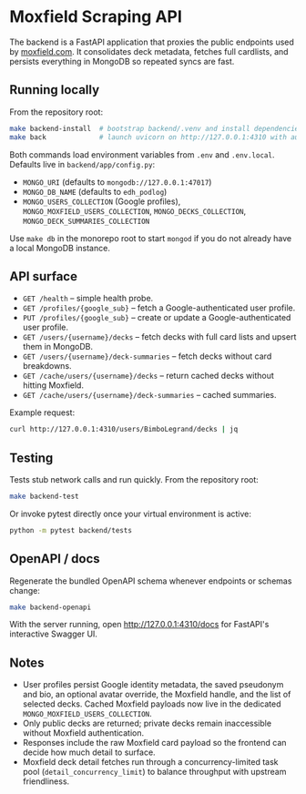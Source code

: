 # Moxfield Scraping API

The backend is a FastAPI application that proxies the public endpoints used by [moxfield.com](https://moxfield.com). It consolidates deck metadata, fetches full cardlists, and persists everything in MongoDB so repeated syncs are fast.

## Running locally

From the repository root:

```bash
make backend-install  # bootstrap backend/.venv and install dependencies
make back             # launch uvicorn on http://127.0.0.1:4310 with auto-reload
```

Both commands load environment variables from `.env` and `.env.local`. Defaults live in `backend/app/config.py`:

- `MONGO_URI` (defaults to `mongodb://127.0.0.1:47017`)
- `MONGO_DB_NAME` (defaults to `edh_podlog`)
- `MONGO_USERS_COLLECTION` (Google profiles), `MONGO_MOXFIELD_USERS_COLLECTION`,
  `MONGO_DECKS_COLLECTION`, `MONGO_DECK_SUMMARIES_COLLECTION`

Use `make db` in the monorepo root to start `mongod` if you do not already have a local MongoDB instance.

## API surface

- `GET /health` – simple health probe.
- `GET /profiles/{google_sub}` – fetch a Google-authenticated user profile.
- `PUT /profiles/{google_sub}` – create or update a Google-authenticated user profile.
- `GET /users/{username}/decks` – fetch decks with full card lists and upsert them in MongoDB.
- `GET /users/{username}/deck-summaries` – fetch decks without card breakdowns.
- `GET /cache/users/{username}/decks` – return cached decks without hitting Moxfield.
- `GET /cache/users/{username}/deck-summaries` – cached summaries.

Example request:

```bash
curl http://127.0.0.1:4310/users/BimboLegrand/decks | jq
```

## Testing

Tests stub network calls and run quickly. From the repository root:

```bash
make backend-test
```

Or invoke pytest directly once your virtual environment is active:

```bash
python -m pytest backend/tests
```

## OpenAPI / docs

Regenerate the bundled OpenAPI schema whenever endpoints or schemas change:

```bash
make backend-openapi
```

With the server running, open <http://127.0.0.1:4310/docs> for FastAPI's interactive Swagger UI.

## Notes

- User profiles persist Google identity metadata, the saved pseudonym and bio, an optional avatar
  override, the Moxfield handle, and the list of selected decks. Cached Moxfield payloads now live
  in the dedicated `MONGO_MOXFIELD_USERS_COLLECTION`.
- Only public decks are returned; private decks remain inaccessible without Moxfield authentication.
- Responses include the raw Moxfield card payload so the frontend can decide how much detail to surface.
- Moxfield deck detail fetches run through a concurrency-limited task pool (`detail_concurrency_limit`) to balance throughput with upstream friendliness.
